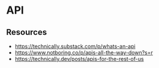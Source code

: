 # API

## Resources

- https://technically.substack.com/p/whats-an-api
- https://www.notboring.co/p/apis-all-the-way-down?s=r
- https://technically.dev/posts/apis-for-the-rest-of-us
